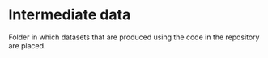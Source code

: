 # Intermediate data

Folder in which datasets that are produced using the code in the repository are placed.
